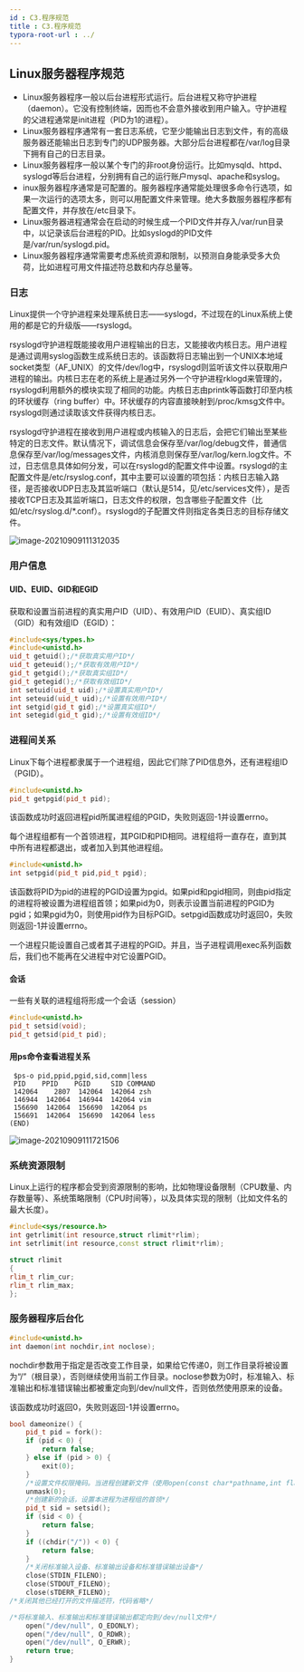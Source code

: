 ```yaml
---
id : C3.程序规范
title : C3.程序规范
typora-root-url : ../
---
```


## Linux服务器程序规范

- Linux服务器程序一般以后台进程形式运行。后台进程又称守护进程（daemon）。它没有控制终端，因而也不会意外接收到用户输入。守护进程的父进程通常是init进程（PID为1的进程）。
- Linux服务器程序通常有一套日志系统，它至少能输出日志到文件，有的高级服务器还能输出日志到专门的UDP服务器。大部分后台进程都在/var/log目录下拥有自己的日志目录。
- Linux服务器程序一般以某个专门的非root身份运行。比如mysqld、httpd、syslogd等后台进程，分别拥有自己的运行账户mysql、apache和syslog。
- inux服务器程序通常是可配置的。服务器程序通常能处理很多命令行选项，如果一次运行的选项太多，则可以用配置文件来管理。绝大多数服务器程序都有配置文件，并存放在/etc目录下。
- Linux服务器进程通常会在启动的时候生成一个PID文件并存入/var/run目录中，以记录该后台进程的PID。比如syslogd的PID文件是/var/run/syslogd.pid。
- Linux服务器程序通常需要考虑系统资源和限制，以预测自身能承受多大负荷，比如进程可用文件描述符总数和内存总量等。

### 日志

Linux提供一个守护进程来处理系统日志——syslogd，不过现在的Linux系统上使用的都是它的升级版——rsyslogd。

rsyslogd守护进程既能接收用户进程输出的日志，又能接收内核日志。用户进程是通过调用syslog函数生成系统日志的。该函数将日志输出到一个UNIX本地域socket类型（AF_UNIX）的文件/dev/log中，rsyslogd则监听该文件以获取用户进程的输出。内核日志在老的系统上是通过另外一个守护进程rklogd来管理的，rsyslogd利用额外的模块实现了相同的功能。内核日志由printk等函数打印至内核的环状缓存（ring buffer）中。环状缓存的内容直接映射到/proc/kmsg文件中。rsyslogd则通过读取该文件获得内核日志。

rsyslogd守护进程在接收到用户进程或内核输入的日志后，会把它们输出至某些特定的日志文件。默认情况下，调试信息会保存至/var/log/debug文件，普通信息保存至/var/log/messages文件，内核消息则保存至/var/log/kern.log文件。不过，日志信息具体如何分发，可以在rsyslogd的配置文件中设置。rsyslogd的主配置文件是/etc/rsyslog.conf，其中主要可以设置的项包括：内核日志输入路径，是否接收UDP日志及其监听端口（默认是514，见/etc/services文件），是否接收TCP日志及其监听端口，日志文件的权限，包含哪些子配置文件（比如/etc/rsyslog.d/*.conf）。rsyslogd的子配置文件则指定各类日志的目标存储文件。

![image-20210909111312035](/Image/C3.程序规范-photo/image-20210909111312035-1633593998948.png)

### 用户信息

#### UID、EUID、GID和EGID

获取和设置当前进程的真实用户ID（UID）、有效用户ID（EUID）、真实组ID（GID）和有效组ID（EGID）：

```cpp
#include<sys/types.h>
#include<unistd.h>
uid_t getuid();/*获取真实用户ID*/
uid_t geteuid();/*获取有效用户ID*/
gid_t getgid();/*获取真实组ID*/
gid_t getegid();/*获取有效组ID*/
int setuid(uid_t uid);/*设置真实用户ID*/
int seteuid(uid_t uid);/*设置有效用户ID*/
int setgid(gid_t gid);/*设置真实组ID*/
int setegid(gid_t gid);/*设置有效组ID*/
```

### 进程间关系

Linux下每个进程都隶属于一个进程组，因此它们除了PID信息外，还有进程组ID（PGID）。

```cpp
#include<unistd.h>
pid_t getpgid(pid_t pid);
```

该函数成功时返回进程pid所属进程组的PGID，失败则返回-1并设置errno。

每个进程组都有一个首领进程，其PGID和PID相同。进程组将一直存在，直到其中所有进程都退出，或者加入到其他进程组。

```cpp
#include<unistd.h>
int setpgid(pid_t pid,pid_t pgid);
```

该函数将PID为pid的进程的PGID设置为pgid。如果pid和pgid相同，则由pid指定的进程将被设置为进程组首领；如果pid为0，则表示设置当前进程的PGID为pgid；如果pgid为0，则使用pid作为目标PGID。setpgid函数成功时返回0，失败则返回-1并设置errno。

一个进程只能设置自己或者其子进程的PGID。并且，当子进程调用exec系列函数后，我们也不能再在父进程中对它设置PGID。

#### 会话

一些有关联的进程组将形成一个会话（session）

```cpp
#include<unistd.h>
pid_t setsid(void);
pid_t getsid(pid_t pid);
```

#### 用ps命令查看进程关系

```shell
 $ps-o pid,ppid,pgid,sid,comm|less
 PID    PPID    PGID     SID COMMAND
 142064    2807  142064  142064 zsh
 146944  142064  146944  142064 vim
 156690  142064  156690  142064 ps
 156691  142064  156690  142064 less
(END)
```

![image-20210909111721506](/Image/C3.程序规范-photo/image-20210909111721506-1633594001562.png)

### 系统资源限制

Linux上运行的程序都会受到资源限制的影响，比如物理设备限制（CPU数量、内存数量等）、系统策略限制（CPU时间等），以及具体实现的限制（比如文件名的最大长度）。

```cpp
#include<sys/resource.h>
int getrlimit(int resource,struct rlimit*rlim);
int setrlimit(int resource,const struct rlimit*rlim);

struct rlimit
{
rlim_t rlim_cur;
rlim_t rlim_max;
};
```

### 服务器程序后台化

```cpp
#include<unistd.h>
int daemon(int nochdir,int noclose);
```

nochdir参数用于指定是否改变工作目录，如果给它传递0，则工作目录将被设置为“/”（根目录），否则继续使用当前工作目录。noclose参数为0时，标准输入、标准输出和标准错误输出都被重定向到/dev/null文件，否则依然使用原来的设备。

该函数成功时返回0，失败则返回-1并设置errno。

```cpp
bool dameonize() {
    pid_t pid = fork():
    if (pid < 0) {
        return false;
    } else if (pid > 0) {
        exit(0);
    }
    /*设置文件权限掩码。当进程创建新文件（使用open(const char*pathname,int flags,mode_t mode)系统调用）时，文件的权限将是mode＆0777*/
    unmask(0);
    /*创建新的会话，设置本进程为进程组的首领*/
    pid_t sid = setsid();
    if (sid < 0) {
        return false;
    }
    if ((chdir("/")) < 0) {
        return false;
    }
    /*关闭标准输入设备、标准输出设备和标准错误输出设备*/
    close(STDIN_FILENO);
    close(STDOUT_FILENO);
    close(sTDERR_FILENO);
/*关闭其他已经打开的文件描述符，代码省略*/

/*将标准输入、标准输出和标准错误输出都定向到/dev/null文件*/
    open("/dev/null", O_EDONLY);
    open("/dev/null", O_RDWR);
    open("/dev/null", O_ERWR);
    return true;
}

```

